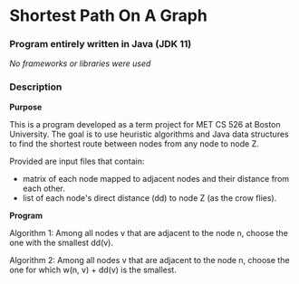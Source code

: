 # Shortest Path On A Graph

### Program entirely written in Java (JDK 11)
_No frameworks or libraries were used_

### Description

**Purpose**

This is a program developed as a term project for MET CS 526 at Boston University. The goal is to use heuristic algorithms and Java data structures to find the shortest route between nodes from any node to node Z.

Provided are input files that contain:
* matrix of each node mapped to adjacent nodes and their distance from each other.
* list of each node's direct distance (dd) to node Z (as the crow flies).

**Program**

Algorithm 1: Among all nodes v that are adjacent to the node n, choose the one with the smallest dd(v). 

Algorithm 2: Among all nodes v that are adjacent to the node n, choose the one for which w(n, v) + dd(v) is the smallest.
